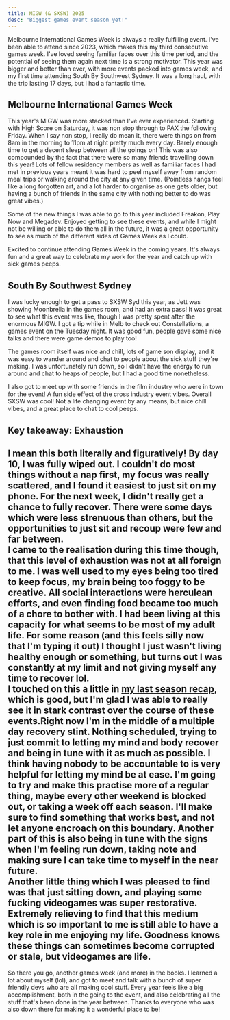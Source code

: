 ```yaml
---
title: MIGW (& SXSW) 2025
desc: "Biggest games event season yet!"
---
```

Melbourne International Games Week is always a really fulfilling event. I've been able to attend since 2023, which makes this my third consecutive games week. I've loved seeing familiar faces over this time period, and the potential of seeing them again next time is a strong motivator. This year was bigger and better than ever, with more events packed into games week, and my first time attending South By Southwest Sydney. It was a long haul, with the trip lasting 17 days, but I had a fantastic time.  

## Melbourne International Games Week
This year's MIGW was more stacked than I've ever experienced. Starting with High Score on Saturday, it was non stop through to PAX the following Friday. When I say non stop, I really do mean it, there were things on from 8am in the morning to 11pm at night pretty much every day. Barely enough time to get a decent sleep between all the goings on! This was also compounded by the fact that there were so many friends travelling down this year! Lots of fellow residency members as well as familiar faces I had met in previous years meant it was hard to peel myself away from random meal trips or walking around the city at any given time. (Pointless hangs feel like a long forgotten art, and a lot harder to organise as one gets older, but having a bunch of friends in the same city with nothing better to do was great vibes.) 

Some of the new things I was able to go to this year included Freakon, Play Now and Megadev. Enjoyed getting to see these events, and while I might not be willing or able to do them all in the future, it was a great opportunity to see as much of the different sides of Games Week as I could. 

Excited to continue attending Games Week in the coming years. It's always fun and a great way to celebrate my work for the year and catch up with sick games peeps.

## South By Southwest Sydney

I was lucky enough to get a pass to SXSW Syd this year, as Jett was showing Moonbrella in the games room, and had an extra pass! It was great to see what this event was like, though I was pretty spent after the enormous MIGW. I got a tip while in Melb to check out Constellations, a games event on the Tuesday night. It was good fun, people gave some nice talks and there were game demos to play too! 

The games room itself was nice and chill, lots of game son display, and it was easy to wander around and chat to people about the sick stuff they're making. I was unfortunately run down, so I didn't have the energy to run around and chat to heaps of people, but I had a good time nonetheless.

I also got to meet up with some friends in the film industry who were in town for the event! A fun side effect of the cross industry event vibes. Overall SXSW was cool! Not a life changing event by any means, but nice chill vibes, and a great place to chat to cool peeps. 

## Key takeaway: Exhaustion  
I mean this both literally and figuratively! By day 10, I was fully wiped out. I couldn't do most things without a nap first, my focus was really scattered, and I found it easiest to just sit on my phone. For the next week, I didn't really get a chance to fully recover. There were some days which were less strenuous than others, but the opportunities to just sit and recoup were few and far between.  
I came to the realisation during this time though, that this level of exhaustion was not at all foreign to me. I was well used to my eyes being too tired to keep focus, my brain being too foggy to be creative. All social interactions were herculean efforts, and even finding food became too much of a chore to bother with. I had been living at this capacity for what seems to be most of my adult life. For some reason (and this feels silly now that I'm typing it out) I thought I just wasn't living healthy enough or something, but turns out I was constantly at my limit and not giving myself any time to recover lol.  
I touched on this a little in [my last season recap](/journal/2025-S3), which is good, but I'm glad I was able to really see it in stark contrast over the course of these events.Right now I'm in the middle of a multiple day recovery stint. Nothing scheduled, trying to just commit to letting my mind and body recover and being in tune with it as much as possible. I think having nobody to be accountable to is very helpful for letting my mind be at ease. I'm going to try and make this practise more of a regular thing, maybe every other weekend is blocked out, or taking a week off each season. I'll make sure to find something that works best, and not let anyone encroach on this boundary. Another part of this is also being in tune with the signs when I'm feeling run down,  taking note and making sure I can take time to myself in the near future.  
Another little thing which I was pleased to find was that just sitting down, and playing some fucking videogames was super restorative. Extremely relieving to find that this medium which is so important to me is still able to have a key role in me enjoying my life. Goodness knows these things can sometimes become corrupted or stale, but videogames are life.  
---  
So there you go, another games week (and more) in the books. I learned a lot about myself (lol), and got to meet and talk with a bunch of super friendly devs who are all making cool stuff. Every year feels like a big accomplishment, both in the going to the event, and also celebrating all the stuff that's been done in the year between. Thanks to everyone who was also down there for making it a wonderful place to be!